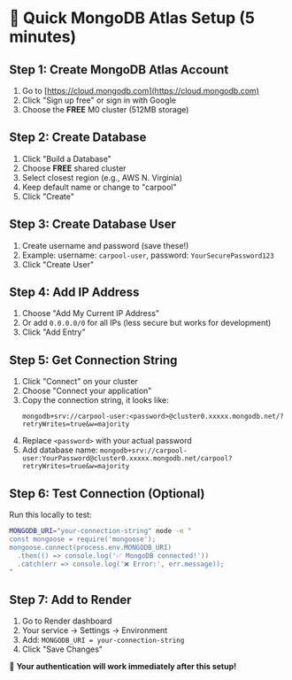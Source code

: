 # 🚀 Quick MongoDB Atlas Setup (5 minutes)

## Step 1: Create MongoDB Atlas Account
1. Go to [https://cloud.mongodb.com](https://cloud.mongodb.com)
2. Click "Sign up free" or sign in with Google
3. Choose the **FREE** M0 cluster (512MB storage)

## Step 2: Create Database
1. Click "Build a Database"
2. Choose **FREE** shared cluster
3. Select closest region (e.g., AWS N. Virginia)
4. Keep default name or change to "carpool"
5. Click "Create"

## Step 3: Create Database User
1. Create username and password (save these!)
2. Example: username: `carpool-user`, password: `YourSecurePassword123`
3. Click "Create User"

## Step 4: Add IP Address
1. Choose "Add My Current IP Address"
2. Or add `0.0.0.0/0` for all IPs (less secure but works for development)
3. Click "Add Entry"

## Step 5: Get Connection String
1. Click "Connect" on your cluster
2. Choose "Connect your application"
3. Copy the connection string, it looks like:
   ```
   mongodb+srv://carpool-user:<password>@cluster0.xxxxx.mongodb.net/?retryWrites=true&w=majority
   ```
4. Replace `<password>` with your actual password
5. Add database name: `mongodb+srv://carpool-user:YourPassword@cluster0.xxxxx.mongodb.net/carpool?retryWrites=true&w=majority`

## Step 6: Test Connection (Optional)
Run this locally to test:
```bash
MONGODB_URI="your-connection-string" node -e "
const mongoose = require('mongoose');
mongoose.connect(process.env.MONGODB_URI)
  .then(() => console.log('✅ MongoDB connected!'))
  .catch(err => console.log('❌ Error:', err.message));
"
```

## Step 7: Add to Render
1. Go to Render dashboard
2. Your service → Settings → Environment
3. Add: `MONGODB_URI = your-connection-string`
4. Click "Save Changes"

🎉 **Your authentication will work immediately after this setup!**
